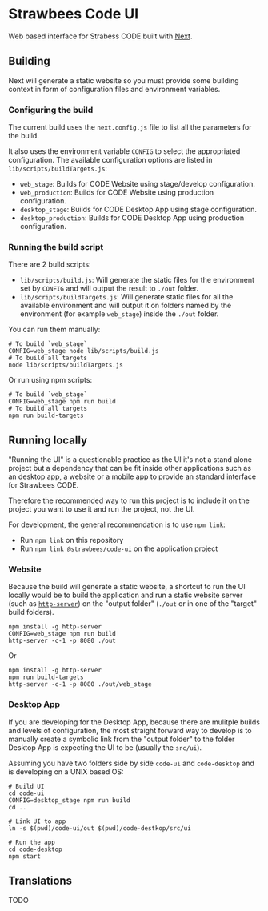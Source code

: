# Strawbees Code UI

Web based interface for Strabess CODE built with [Next](https://nextjs.org/).


## Building

Next will generate a static website so you must provide some building context in form of configuration files and environment variables.


### Configuring the build

The current build uses the `next.config.js` file to list all the parameters for the build.

It also uses the environment variable `CONFIG` to select the appropriated configuration. The available configuration options are listed in `lib/scripts/buildTargets.js`:

- `web_stage`: Builds for CODE Website using stage/develop configuration.
- `web_production`: Builds for CODE Website using production configuration.
- `desktop_stage`: Builds for CODE Desktop App using stage configuration.
- `desktop_production`: Builds for CODE Desktop App using production configuration.


### Running the build script

There are 2 build scripts:

- `lib/scripts/build.js`: Will generate the static files for the environment set by `CONFIG` and will output the result to `./out` folder.
- `lib/scripts/buildTargets.js`: Will generate static files for all the available environment and will output it on folders named by the environment (for example `web_stage`) inside the `./out` folder.

You can run them manually:

```shell
# To build `web_stage`
CONFIG=web_stage node lib/scripts/build.js
# To build all targets
node lib/scripts/buildTargets.js
```

Or run using npm scripts:

```shell
# To build `web_stage`
CONFIG=web_stage npm run build
# To build all targets
npm run build-targets
```


## Running locally

"Running the UI" is a questionable practice as the UI it's not a stand alone project but a dependency that can be fit inside other applications such as an desktop app, a website or a mobile app to provide an standard interface for Strawbees CODE.

Therefore the recommended way to run this project is to include it on the project you want to use it and run the project, not the UI.

For development, the general recommendation is to use `npm link`:

- Run `npm link` on this repository
- Run `npm link @strawbees/code-ui` on the application project


### Website

Because the build will generate a static website, a shortcut to run the UI locally would be to build the application and run a static website server (such as [`http-server`](https://www.npmjs.com/package/http-server)) on the "output folder" (`./out` or in one of the "target" build folders).

```
npm install -g http-server
CONFIG=web_stage npm run build
http-server -c-1 -p 8080 ./out
```

Or

```
npm install -g http-server
npm run build-targets
http-server -c-1 -p 8080 ./out/web_stage
```


### Desktop App

If you are developing for the Desktop App, because there are mulitple builds and levels of configuration, the most straight forward way to develop is to manually create a symbolic link from the "output folder" to the folder Desktop App is expecting the UI to be (usually the `src/ui`).

Assuming you have two folders side by side `code-ui` and `code-desktop` and is developing on a UNIX based OS:

```
# Build UI
cd code-ui
CONFIG=desktop_stage npm run build
cd ..

# Link UI to app
ln -s $(pwd)/code-ui/out $(pwd)/code-destkop/src/ui

# Run the app
cd code-desktop
npm start
```

## Translations

TODO
